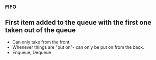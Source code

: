### FIFO

## First item added to the queue with the first one taken out of the queue

* Can only take from the front.
* Whenever things are "put on"- can only be put on from the back.
* Enqueue, Dequeue